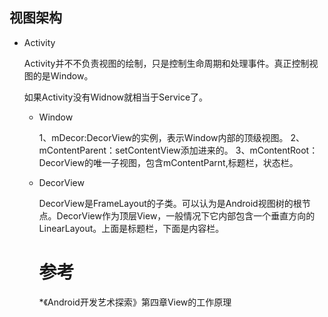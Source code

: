 
## 视图架构

* Activity
  
  Activity并不不负责视图的绘制，只是控制生命周期和处理事件。真正控制视图的是Window。
  
  如果Activity没有Widnow就相当于Service了。
  
  * Window

    1、mDecor:DecorView的实例，表示Window内部的顶级视图。
    2、mContentParent：setContentView添加进来的。
    3、mContentRoot：DecorView的唯一子视图，包含mContentParnt,标题栏，状态栏。

  * DecorView 
  
    DecorView是FrameLayout的子类。可以认为是Android视图树的根节点。DecorView作为顶层View，一般情况下它内部包含一个垂直方向的LinearLayout。上面是标题栏，下面是内容栏。
    
    
    
    # 参考
    
    *《Android开发艺术探索》第四章View的工作原理




